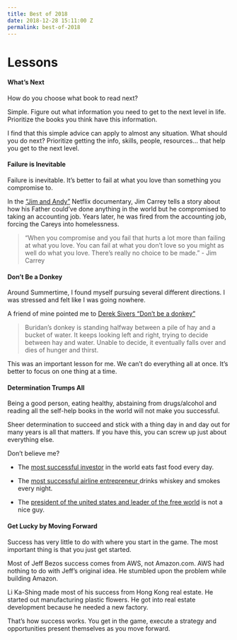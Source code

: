 ```yaml
---
title: Best of 2018
date: 2018-12-28 15:11:00 Z
permalink: best-of-2018
---
```


# Lessons

#### What’s Next

How do you choose what book to read next?

Simple. Figure out what information you need to get to the next level in life. Prioritize the books you think have this information.

I find that this simple advice can apply to almost any situation. What should you do next? Prioritize getting the info, skills, people, resources… that help you get to the next level.


#### Failure is Inevitable

Failure is inevitable. It’s better to fail at what you love than something you compromise to.

In the [“Jim and Andy”](https://www.netflix.com/title/80209608) Netflix documentary, Jim Carrey tells a story about how his Father could’ve done anything in the world but he compromised to taking an accounting job. Years later, he was fired from the accounting job, forcing the Careys into homelessness. 

> “When you compromise and you fail that hurts a lot more than failing at what you love. You can fail at what you don’t love so you might as well do what you love. There’s really no choice to be made.” - Jim Carrey

#### Don’t Be a Donkey

Around Summertime, I found myself pursuing several different directions. I was stressed and felt like I was going nowhere.

A friend of mine pointed me to [Derek Sivers “Don’t be a donkey”](https://sivers.org/donkey)

> Buridan’s donkey is standing halfway between a pile of hay and a bucket of water. It keeps looking left and right, trying to decide between hay and water. Unable to decide, it eventually falls over and dies of hunger and thirst.

This was an important lesson for me. We can’t do everything all at once. It’s better to focus on one thing at a time.

#### Determination Trumps All

Being a good person, eating healthy, abstaining from drugs/alcohol and reading all the self-help books in the world will not make you successful.

Sheer determination to succeed and stick with a thing day in and day out for many years is all that matters. If you have this, you can screw up just about everything else.

Don’t believe me?

* The [most successful investor](https://www.thestreet.com/story/14289574/1/warren-buffett-s-junk-food-diet-has-gotten-him-to-87-should-you-follow-it.html) in the world eats fast food every day.

* The [most successful airline entrepreneur ](http://fortune.com/2013/01/14/southwests-herb-kelleher-still-crazy-after-all-these-years/)drinks whiskey and smokes every night.

* The [president of the united states and leader of the free world](https://www.nytimes.com/interactive/2016/01/28/upshot/donald-trump-twitter-insults.html) is not a nice guy.

#### Get Lucky by Moving Forward

Success has very little to do with where you start in the game. The most important thing is that you just get started.

Most of Jeff Bezos success comes from AWS, not Amazon.com. AWS had nothing to do with Jeff’s original idea. He stumbled upon the problem while building Amazon.

Li Ka-Shing made most of his success from Hong Kong real estate. He started out manufacturing plastic flowers. He got into real estate development because he needed a new factory.

That’s how success works. You get in the game, execute a strategy and opportunities present themselves as you move forward.
